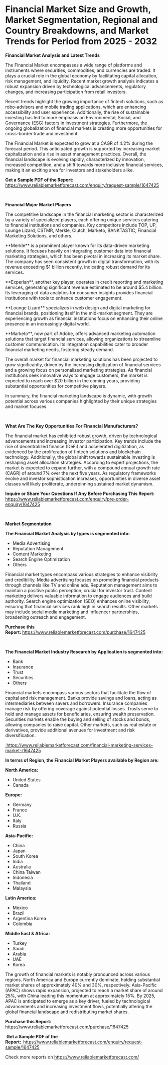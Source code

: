 <p><h1>Financial Market Size and Growth, Market Segmentation, Regional and Country Breakdowns, and Market Trends for Period from 2025 -  2032</h1></p><p><strong>Financial Market Analysis and Latest Trends</strong></p>
<p><p>The Financial Market encompasses a wide range of platforms and instruments where securities, commodities, and currencies are traded. It plays a crucial role in the global economy by facilitating capital allocation, risk management, and liquidity. Recent market growth analysis indicates a robust expansion driven by technological advancements, regulatory changes, and increasing participation from retail investors.</p><p>Recent trends highlight the growing importance of fintech solutions, such as robo-advisors and mobile trading applications, which are enhancing accessibility and user experience. Additionally, the rise of sustainable investing has led to more emphasis on Environmental, Social, and Governance (ESG) factors in investment strategies. Furthermore, the ongoing globalization of financial markets is creating more opportunities for cross-border trade and investment.</p><p>The Financial Market is expected to grow at a CAGR of 4.2% during the forecast period. This anticipated growth is supported by increasing market capitalization and a rise in asset management practices. Overall, the financial landscape is evolving rapidly, characterized by innovation, increased competition, and a shift towards more inclusive financial services, making it an exciting area for investors and stakeholders alike.</p></p>
<p><strong>Get a Sample PDF of the Report:&nbsp;</strong> <a href="https://www.reliablemarketforecast.com/enquiry/request-sample/1647425?utm_campaign=3097&utm_medium=2&utm_source=Github&utm_content=ia&utm_term=29032025&utm_id=financial">https://www.reliablemarketforecast.com/enquiry/request-sample/1647425</a></p>
<p>&nbsp;</p>
<p><strong>Financial Major Market Players</strong></p>
<p><p>The competitive landscape in the financial marketing sector is characterized by a variety of specialized players, each offering unique services catering to financial institutions and companies. Key competitors include TOP, UP, Lounge Lizard, CSTMR, Merkle, Clutch, Marketo, BANKTASTIC, Financial Marketing Solutions, and others.</p><p>**Merkle** is a prominent player known for its data-driven marketing solutions. It focuses heavily on integrating customer data into financial marketing strategies, which has been pivotal in increasing its market share. The company has seen consistent growth in digital transformation, with its revenue exceeding $1 billion recently, indicating robust demand for its services.</p><p>**Experian**, another key player, operates in credit reporting and marketing services, generating significant revenue estimated to be around $5.4 billion. Its leveraging of data analytics for consumer insights provides financial institutions with tools to enhance customer engagement.</p><p>**Lounge Lizard** specializes in web design and digital marketing for financial brands, positioning itself in the mid-market segment. They are experiencing growth as financial institutions focus on enhancing their online presence in an increasingly digital world.</p><p>**Marketo**, now part of Adobe, offers advanced marketing automation solutions that target financial services, allowing organizations to streamline customer communication. Its integration capabilities cater to broader financial marketing needs, fostering steady demand.</p><p>The overall market for financial marketing solutions has been projected to grow significantly, driven by the increasing digitization of financial services and a growing focus on personalized marketing strategies. As financial institutions seek innovative ways to engage customers, the market is expected to reach over $20 billion in the coming years, providing substantial opportunities for competitive players. </p><p>In summary, the financial marketing landscape is dynamic, with growth potential across various companies highlighted by their unique strategies and market focuses.</p></p>
<p>&nbsp;</p>
<p><strong>What Are The Key Opportunities For Financial Manufacturers?</strong></p>
<p><p>The financial market has exhibited robust growth, driven by technological advancements and increasing investor participation. Key trends include the rise of decentralized finance (DeFi) and accelerated digitization, as evidenced by the proliferation of fintech solutions and blockchain technology. Additionally, the global shift towards sustainable investing is reshaping asset allocation strategies. According to expert projections, the market is expected to expand further, with a compound annual growth rate (CAGR) of around 7% over the next five years. As regulatory frameworks evolve and investor sophistication increases, opportunities in diverse asset classes will likely proliferate, underpinning sustained market dynamism.</p></p>
<p><strong>Inquire or Share Your Questions If Any Before Purchasing This Report:</strong> <a href="https://www.reliablemarketforecast.com/enquiry/pre-order-enquiry/1647425?utm_campaign=3097&utm_medium=2&utm_source=Github&utm_content=ia&utm_term=29032025&utm_id=financial">https://www.reliablemarketforecast.com/enquiry/pre-order-enquiry/1647425</a></p>
<p>&nbsp;</p>
<p><strong>Market Segmentation</strong></p>
<p><strong>The Financial Market Analysis by types is segmented into:</strong></p>
<p><ul><li>Media Advertising</li><li>Reputation Management</li><li>Content Marketing</li><li>Search Engine Optimization</li><li>Others</li></ul></p>
<p><p>Financial market types encompass various strategies to enhance visibility and credibility. Media advertising focuses on promoting financial products through channels like TV and online ads. Reputation management aims to maintain a positive public perception, crucial for investor trust. Content marketing delivers valuable information to engage audiences and build authority. Search engine optimization (SEO) enhances online visibility, ensuring that financial services rank high in search results. Other markets may include social media marketing and influencer partnerships, broadening outreach and engagement.</p></p>
<p><strong>Purchase this Report:&nbsp;</strong><a href="https://www.reliablemarketforecast.com/purchase/1647425?utm_campaign=3097&utm_medium=2&utm_source=Github&utm_content=ia&utm_term=29032025&utm_id=financial">https://www.reliablemarketforecast.com/purchase/1647425</a></p>
<p>&nbsp;</p>
<p><strong>The Financial Market Industry Research by Application is segmented into:</strong></p>
<p><ul><li>Bank</li><li>Insurance</li><li>Trust</li><li>Securities</li><li>Others</li></ul></p>
<p><p>Financial markets encompass various sectors that facilitate the flow of capital and risk management. Banks provide savings and loans, acting as intermediaries between savers and borrowers. Insurance companies manage risk by offering coverage against potential losses. Trusts serve to hold and manage assets for beneficiaries, ensuring wealth preservation. Securities markets enable the buying and selling of stocks and bonds, allowing companies to raise capital. Other markets, such as real estate or derivatives, provide additional avenues for investment and risk diversification.</p></p>
<p><a href="https://www.reliablemarketforecast.com/financial-marketing-services-market-r1647425?utm_campaign=3097&utm_medium=2&utm_source=Github&utm_content=ia&utm_term=29032025&utm_id=financial">&nbsp;https://www.reliablemarketforecast.com/financial-marketing-services-market-r1647425</a></p>
<p><strong>In terms of Region, the Financial Market Players available by Region are:</strong></p>
<p>
    <p> <strong> North America: </strong>
        <ul>
            <li>United States</li>
            <li>Canada</li>
        </ul>
        </p> 
    <p> <strong> Europe: </strong>
        <ul>
            <li>Germany</li>
            <li>France</li>
            <li>U.K.</li>
            <li>Italy</li>
            <li>Russia</li>
        </ul>
        </p> 
    <p> <strong> Asia-Pacific: </strong>
        <ul>
            <li>China</li>
            <li>Japan</li>
            <li>South Korea</li>
            <li>India</li>
            <li>Australia</li>
            <li>China Taiwan</li>
            <li>Indonesia</li>
            <li>Thailand</li>
            <li>Malaysia</li>
        </ul>
        </p> 
    <p> <strong> Latin America: </strong>
        <ul>
            <li>Mexico</li>
            <li>Brazil</li>
            <li>Argentina Korea</li>
            <li>Colombia</li>
        </ul>
        </p> 
    <p> <strong> Middle East & Africa: </strong>
        <ul>
            <li>Turkey</li>
            <li>Saudi</li>
            <li>Arabia</li>
            <li>UAE</li>
            <li>Korea</li>
        </ul>
    </p>
    </p>
<p><p>The growth of financial markets is notably pronounced across various regions. North America and Europe currently dominate, holding substantial market shares of approximately 40% and 30%, respectively. Asia-Pacific (APAC) shows rapid expansion, projected to reach a market share of around 25%, with China leading this momentum at approximately 15%. By 2025, APAC is anticipated to emerge as a key driver, fueled by technological advancements and increasing investment flows, potentially altering the global financial landscape and redistributing market shares.</p></p>
<p><strong>Purchase this Report: </strong><a href="https://www.reliablemarketforecast.com/purchase/1647425?utm_campaign=3097&utm_medium=2&utm_source=Github&utm_content=ia&utm_term=29032025&utm_id=financial">https://www.reliablemarketforecast.com/purchase/1647425</a></p>
<p>&nbsp;<strong>Get a Sample PDF of the Report:&nbsp;&nbsp;</strong><a href="https://www.reliablemarketforecast.com/enquiry/request-sample/1647425?utm_campaign=3097&utm_medium=2&utm_source=Github&utm_content=ia&utm_term=29032025&utm_id=financial">https://www.reliablemarketforecast.com/enquiry/request-sample/1647425</a></p>
<p><strong></strong></p>
<p>Check more reports on <a href="https://www.reliablemarketforecast.com/?utm_campaign=3097&utm_medium=2&utm_source=Github&utm_content=ia&utm_term=29032025&utm_id=financial">https://www.reliablemarketforecast.com/</a></p>